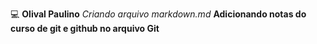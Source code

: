 :computer:
**Olival Paulino**
_Criando arquivo markdown.md_
**Adicionando notas do curso de git e github no arquivo Git**